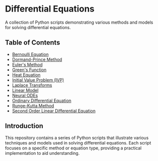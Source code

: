 # Differential Equations

A collection of Python scripts demonstrating various methods and models for solving differential equations.

## Table of Contents

  - [Bernoulli Equation](Bernoulli%20Equation.py)
  - [Dormand-Prince Method](Dormand-Prince%20method.py)
  - [Euler's Method](Euler's%20method.py)
  - [Green's Function](Greens%20Function.py)
  - [Heat Equation](Heat%20Equation.py)
  - [Initial Value Problem (IVP)](Initial%20Value%20Problem%20(IVP).py)
  - [Laplace Transforms](Laplace%20Transforms.py)
  - [Linear Model](Linear%20Model.py)
  - [Neural ODEs](Neural%20ODEs.py)
  - [Ordinary Differential Equation](Ordinary%20Differential%20Equation.py)
  - [Runge-Kutta Method](Runge-Kutta%20method.py)
  - [Second Order Linear Differential Equation](Second%20order%20linear%20differential%20equation.py)


## Introduction

This repository contains a series of Python scripts that illustrate various techniques and models used in solving differential equations. Each script focuses on a specific method or equation type, providing a practical implementation to aid understanding.




